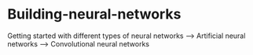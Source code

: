 # Building-neural-networks
Getting started with different types of neural networks
--> Artificial neural networks
--> Convolutional neural networks
